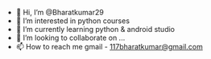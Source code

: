 - 👋 Hi, I’m @Bharatkumar29
- 👀 I’m interested in python courses
- 🌱 I’m currently learning python & android studio
- 💞️ I’m looking to collaborate on ...
- 📫 How to reach me gmail - 117bharatkumar@gmail.com

<!---
Bharatkumar29/Bharatkumar29 is a ✨ special ✨ repository because its `README.md` (this file) appears on your GitHub profile.
You can click the Preview link to take a look at your changes.
--->
